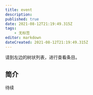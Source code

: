 ```yaml
---
title: event
description: 
published: true
date: 2021-08-12T21:19:49.315Z
tags:
    - 无标签
editor: markdown
dateCreated: 2021-08-12T21:19:49.315Z
---
```


请到左边的树状列表，进行查看条目。

## 简介

待续
